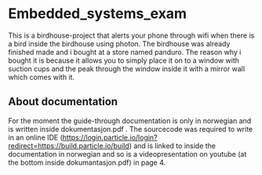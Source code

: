 # Embedded_systems_exam 
This is a birdhouse-project that alerts your phone through wifi when there is a bird inside the birdhouse using photon. 
The birdhouse was already finished made and i bought at a store named panduro. The reason why i bought it is because it allows you to 
simply place it on to a window with suction cups and the peak through the window inside it with a mirror wall which comes with it. 

## About documentation
For the moment the guide-through documentation is only in norwegian and is written inside dokumentasjon.pdf .
The sourcecode was required to write in an online IDE (https://login.particle.io/login?redirect=https://build.particle.io/build) 
and is linked to inside the documentation in norwegian and so is a videopresentation on youtube (at the bottom inside dokumantasjon.pdf) in page 4.
